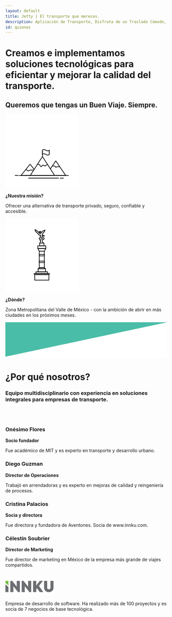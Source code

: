 ```yaml
---
layout: default
title: Jetty | El transporte que mereces.
description: Aplicación de Transporte, Disfruta de un Traslado Cómodo, Rápido y Seguro de Manera Diaria a Bordo de  Camionetas Ejecutivas con Conductores Verificados.
id: quienes
---
```


<div class="main-quienes">
  <div class="header-quienes">
    <div class="container header-content-quienes">
      <div class="row">
        <div class="col-md-8 col-md-offset-2 text-center">
          <h1>Creamos e implementamos soluciones tecnológicas para eficientar y mejorar la calidad del transporte.</h1>
        </div>
        <div class="col-md-10 col-md-offset-1 text-center">
          <h2>Queremos que tengas un <strong>Buen Viaje. Siempre.</strong></h2>
        </div>
      </div>
    </div>
  </div>

  <div class="quienes-content">
    <div class="container">
      <div class="row">
        <div class="col-md-4 col-md-offset-1 col-sm-6 text-center">
          <img src="img/mountain.svg" class="mountain">
          <p><strong>¿Nuestra misión?</strong></p>
          <p>Ofrecer una alternativa de transporte privado, seguro, confiable y accesible.</p>
        </div>
        <div class="col-md-4 col-md-offset-2 col-sm-6 text-center">
          <img src="img/angel.svg">
          <p><strong>¿Dónde?</strong></p>
          <p>Zona Metropolitana del Valle de México - con la ambición de abrir en más ciudades en los próximos meses.</p>
        </div>
      </div>
    </div>
  </div>
</div>

<div class="space-greenUp">
  <img src="img/back-green-up.png">
</div>

<div class="container nosotros">
  <div class="row">
    <div class="col-md-12 text-center">
      <h1>¿Por qué nosotros?</h1>
      <h3>Equipo multidisciplinario con experiencia en soluciones integrales para empresas de transporte.</h3>
      <br>
      <br>
    </div>
  </div>
  <div class="row text-center">
    <div class="col-md-3">
      <h3><strong>Onésimo Flores</strong></h3>
      <p><strong>Socio fundador</strong></p>
      <p>Fue académico de MIT y es experto en transporte y desarrollo urbano.</p>
    </div>
    <div class="col-md-3">
      <h3><strong>Diego Guzman</strong></h3>
      <p><strong>Director de Operaciones</strong></p>
      <p>Trabajó en arrendadoras y es experto en mejoras de calidad y reingeniería de procesos.</p>
    </div>
    <div class="col-md-3">
      <h3><strong>Cristina Palacios</strong></h3>
      <p><strong>Socia y directora</strong></p>
      <p>Fue directora y fundadora de Aventones. Socia de www.innku.com.</p>
    </div>
    <div class="col-md-3">
      <h3><strong>Célestin Soubrier</strong></h3>
      <p><strong>Director de Marketing</strong></p>
      <p>Fue director de marketing en México de la empresa más grande de viajes compartidos.</p><br>
    </div>
  </div>
  <div class="col-md-8 col-md-offset-2 text-center innku">
    <img src="img/innku.png" alt="INNKU">
    <p>Empresa de desarrollo de software. Ha realizado más de 100 proyectos y es socia de 7 negocios de base tecnológica.</p>
  </div>
</div>
